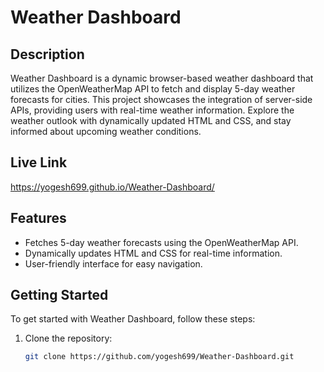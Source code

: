 # Weather Dashboard

## Description

Weather Dashboard is a dynamic browser-based weather dashboard that utilizes the OpenWeatherMap API to fetch and display 5-day weather forecasts for cities. This project showcases the integration of server-side APIs, providing users with real-time weather information. Explore the weather outlook with dynamically updated HTML and CSS, and stay informed about upcoming weather conditions.

## Live Link

https://yogesh699.github.io/Weather-Dashboard/

## Features

- Fetches 5-day weather forecasts using the OpenWeatherMap API.
- Dynamically updates HTML and CSS for real-time information.
- User-friendly interface for easy navigation.

## Getting Started

To get started with Weather Dashboard, follow these steps:

1. Clone the repository:

   ```bash
   git clone https://github.com/yogesh699/Weather-Dashboard.git
